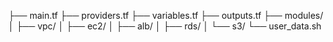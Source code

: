 ├── main.tf
├── providers.tf
├── variables.tf
├── outputs.tf
├── modules/
│   ├── vpc/
│   ├── ec2/
│   ├── alb/
│   ├── rds/
│   └── s3/
└── user_data.sh